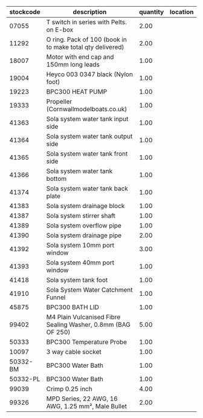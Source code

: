 |stockcode|description|quantity|location|
|---------|-----------|--------|--------|
|07055|T switch in series with Pelts. on E-box|2.00||
|11292|O ring. Pack of 100 (book in to make total qty delivered)|2.00||
|18007|Motor with end cap and 150mm long leads|1.00||
|19004|Heyco 003 0347 black (Nylon foot)|1.00||
|19223|BPC300 HEAT PUMP|1.00||
|19333|Propeller (Cornwallmodelboats.co.uk)|1.00||
|41363|Sola system water tank input side|1.00||
|41364|Sola system water tank output side|1.00||
|41365|Sola system water tank front side|1.00||
|41366|Sola system water tank bottom|1.00||
|41374|Sola system water tank back plate|1.00||
|41383|Sola system drainage block|1.00||
|41387|Sola system stirrer shaft|1.00||
|41389|Sola system overflow pipe|1.00||
|41390|Sola system drainage pipe|2.00||
|41392|Sola system 10mm port window|3.00||
|41393|Sola system 40mm port window|1.00||
|41418|Sola system tank foot|1.00||
|41910|Sola System Water Catchment Funnel|1.00||
|45875|BPC300 BATH LID|1.00||
|99402|M4 Plain Vulcanised Fibre Sealing Washer, 0.8mm (BAG OF 250)|5.00||
|50333|BPC300 Temperature Probe|1.00||
|10097|3 way cable socket|1.00||
|50332-BM|BPC300 Water Bath|1.00||
|50332-PL|BPC300 Water Bath|1.00||
|99039|Crimp 0.25 inch|4.00||
|99326|MPD Series, 22 AWG, 16 AWG, 1.25 mm², Male Bullet|2.00||
